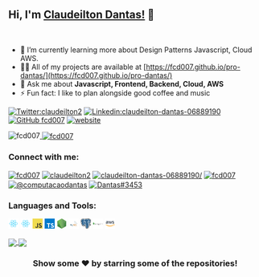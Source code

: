 ## Hi, I'm [Claudeilton Dantas!](https://www.linkedin.com/in/claudeilton-dantas-06889190/) 👋

<br/>

- 🌱 I’m currently learning more about Design Patterns Javascript, Cloud AWS.
- 👨‍💻 All of my projects are available at [https://fcd007.github.io/pro-dantas/](https://fcd007.github.io/pro-dantas/)
- 💬 Ask me about **Javascript, Frontend, Backend, Cloud, AWS**
- ⚡ Fun fact: I like to plan alongside good coffee and music

[![Twitter:claudeilton2](https://img.shields.io/twitter/follow/Claudeilton2?style=social)](https://twitter.com/claudeilton2)
[![Linkedin:claudeilton-dantas-06889190](https://img.shields.io/badge/-ClaudeiltonDantas-blue?style=flat-square&logo=Linkedin&logoColor=white&link=https://www.linkedin.com/in/claudeilton-dantas-06889190/)](https://www.linkedin.com/in/claudeilton-dantas-06889190/)
[![GitHub fcd007](https://img.shields.io/github/followers/fcd007?label=follow&style=social)](https://github.com/fcd007)
[![website](https://img.shields.io/badge/PortfolioWebsite-fcd007-blue)](https://fcd007.github.io/pro-dantas/)

<a href="https://github.com/fcd007">
<img align="left" src="https://github-readme-stats.vercel.app/api/top-langs?username=fcd007&show_icons=true&locale=en&layout=compact" alt="fcd007" />
&nbsp;<img align="center" src="https://github-readme-stats.vercel.app/api?username=fcd007&show_icons=true&locale=en" alt="fcd007" />
</a>
 
<h3 align="left">Connect with me:</h3>
<p align="left">
<a href="https://dev.to/fcd007" target="blank"><img align="center" src="https://cdn.jsdelivr.net/npm/simple-icons@3.0.1/icons/dev-dot-to.svg" alt="fcd007" height="30" width="40" /></a>
<a href="https://twitter.com/claudeilton2" target="blank"><img align="center" src="https://cdn.jsdelivr.net/npm/simple-icons@3.0.1/icons/twitter.svg" alt="claudeilton2" height="30" width="40" /></a>
<a href="https://linkedin.com/in/claudeilton-dantas-06889190/" target="blank"><img align="center" src="https://cdn.jsdelivr.net/npm/simple-icons@3.0.1/icons/linkedin.svg" alt="claudeilton-dantas-06889190/" height="30" width="40" /></a>
<a href="https://codesandbox.com/fcd007" target="blank"><img align="center" src="https://cdn.jsdelivr.net/npm/simple-icons@3.0.1/icons/codesandbox.svg" alt="fcd007" height="30" width="40" /></a>
<a href="https://medium.com/@computacaodantas" target="blank"><img align="center" src="https://cdn.jsdelivr.net/npm/simple-icons@3.0.1/icons/medium.svg" alt="@computacaodantas" height="30" width="40" /></a>
<a href="https://discord.gg/Dantas#3453" target="blank"><img align="center" src="https://cdn.jsdelivr.net/npm/simple-icons@3.0.1/icons/discord.svg" alt="Dantas#3453" height="30" width="40" /></a>
</p>

<h3>Languages and Tools:</h3>

<code><img height="20" src="https://raw.githubusercontent.com/github/explore/80688e429a7d4ef2fca1e82350fe8e3517d3494d/topics/react/react.png"></code>
<code><img height="20" src="https://raw.githubusercontent.com/github/explore/80688e429a7d4ef2fca1e82350fe8e3517d3494d/topics/react-native/react-native.png"></code>
<code><img height="20" src="https://raw.githubusercontent.com/github/explore/80688e429a7d4ef2fca1e82350fe8e3517d3494d/topics/javascript/javascript.png"></code>
<code><img height="20" src="https://raw.githubusercontent.com/github/explore/80688e429a7d4ef2fca1e82350fe8e3517d3494d/topics/typescript/typescript.png"></code>
<code><img height="20" src="https://raw.githubusercontent.com/github/explore/80688e429a7d4ef2fca1e82350fe8e3517d3494d/topics/nodejs/nodejs.png"></code>
<code><img height="20" src="https://raw.githubusercontent.com/github/explore/80688e429a7d4ef2fca1e82350fe8e3517d3494d/topics/mysql/mysql.png"></code>
<code><img height="20" src="https://raw.githubusercontent.com/github/explore/80688e429a7d4ef2fca1e82350fe8e3517d3494d/topics/postgresql/postgresql.png"></code> 
<code><img height="20" src="https://raw.githubusercontent.com/github/explore/80688e429a7d4ef2fca1e82350fe8e3517d3494d/topics/mongodb/mongodb.png"></code>
<code><img height="20" src="https://raw.githubusercontent.com/github/explore/80688e429a7d4ef2fca1e82350fe8e3517d3494d/topics/aws/aws.png"></code> 

<a href="https://github.com/fcd007/be-the-hero-app">
  <img align="center" src="https://github-readme-stats.vercel.app/api/pin/?username=fcd007&repo=be-the-hero-app&theme=light" />

</a>
<a href="https://github.com/fcd007/Barber-app-web-mobile">
 <img align="center" src="https://github-readme-stats.vercel.app/api/pin/?username=fcd007&repo=Barber-app-web-mobile&theme=light" />
</a>

<div align="center">

### Show some ❤️ by starring some of the repositories!

</div>
